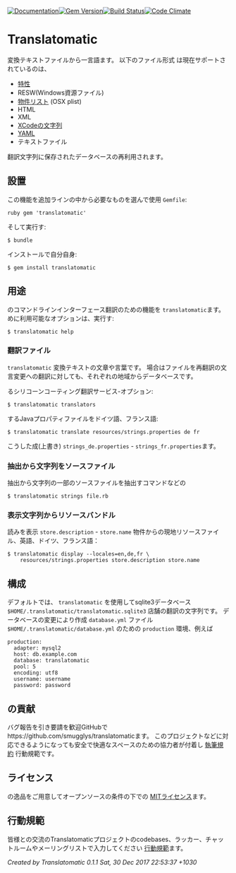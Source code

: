 [![Documentation](http://img.shields.io/badge/yard-docs-blue.svg)](http://www.rubydoc.info/gems/translatomatic)[![Gem Version](https://badge.fury.io/rb/translatomatic.svg)](https://badge.fury.io/rb/translatomatic)[![Build Status](https://travis-ci.org/smugglys/translatomatic.svg?branch=master)](https://travis-ci.org/smugglys/translatomatic)[![Code Climate](https://codeclimate.com/github/smugglys/translatomatic.svg)](https://codeclimate.com/github/smugglys/translatomatic)

# Translatomatic

変換テキストファイルから一言語ます。 以下のファイル形式 は現在サポートされているのは、

- [特性](https://en.wikipedia.org/wiki/.properties)
- RESW(Windows資源ファイル)
- [物件リスト](https://en.wikipedia.org/wiki/Property_list) (OSX plist)
- HTML
- XML
- [XCodeの文字列](https://developer.apple.com/library/content/documentation/Cocoa/Conceptual/LoadingResources/Strings/Strings.html)
- [YAML](http://yaml.org/)
- テキストファイル

翻訳文字列に保存されたデータベースの再利用されます。

## 設置

この機能を追加ラインの中から必要なものを選んで使用 `Gemfile`:

`ruby
gem 'translatomatic'
`

そして実行す:

    $ bundle

インストールで自分自身:

    $ gem install translatomatic

## 用途

のコマンドラインインターフェース翻訳のための機能を `translatomatic`ます。 めに利用可能なオプションは、実行す:

    $ translatomatic help

### 翻訳ファイル

`translatomatic` 変換テキストの文章や言葉です。 場合はファイルを再翻訳の文言変更への翻訳に対しても、それぞれの地域からデータベースです。

るシリコーンコーティング翻訳サービス-オプション:

    $ translatomatic translators

するJavaプロパティファイルをドイツ語、フランス語:

    $ translatomatic translate resources/strings.properties de fr

こうした成(上書き) `strings_de.properties` - `strings_fr.properties`ます。

### 抽出から文字列をソースファイル

抽出から文字列の一部のソースファイルを抽出すコマンドなどの

    $ translatomatic strings file.rb

### 表示文字列からリソースバンドル

読みを表示 `store.description` - `store.name` 物件からの現地リソースファイル、英語、ドイツ、フランス語：

    $ translatomatic display --locales=en,de,fr \
        resources/strings.properties store.description store.name

## 構成

デフォルトでは、 `translatomatic` を使用してsqlite3データベース `$HOME/.translatomatic/translatomatic.sqlite3` 店舗の翻訳の文字列です。 データベースの変更により作成 `database.yml` ファイル `$HOME/.translatomatic/database.yml` のための `production` 環境、例えば

    production:
      adapter: mysql2
      host: db.example.com
      database: translatomatic
      pool: 5
      encoding: utf8
      username: username
      password: password

## の貢献

バグ報告を引き要請を歓迎GitHubでhttps://github.com/smugglys/translatomaticます。 このプロジェクトなどに対応できるようになっても安全で快適なスペースのための協力者が付着し [執筆規約](http://contributor-covenant.org) 行動規範です。

## ライセンス

の逸品をご用意してオープンソースの条件の下での [MITライセンス](https://opensource.org/licenses/MIT)ます。

## 行動規範

皆様との交流のTranslatomaticプロジェクトのcodebases、ラッカー、チャットルームやメーリングリストで入力してください [行動規範](https://github.com/smugglys/translatomatic/blob/master/CODE_OF_CONDUCT.md)ます。

_Created by Translatomatic 0.1.1 Sat, 30 Dec 2017 22:53:37 +1030_
